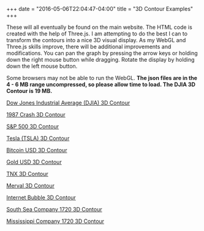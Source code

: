 +++
date = "2016-05-06T22:04:47-04:00"
title = "3D Contour Examples"
+++
<p>These will all eventually be found on the main website. The HTML code is created with the help of Three.js. I am attempting to do the best I can to transform the contours into a nice 3D visual display. As my WebGL and Three.js skills improve, there will be additional improvements and modifications. You can pan the graph by pressing the arrow keys or holding down the right mouse button while dragging. Rotate the display by holding down the left mouse button.</p>

Some browsers may not be able to run the WebGL. <strong>The json files are in the 4 - 6 MB range uncompressed, so please allow time to load. The DJIA 3D Contour is 19 MB.</strong>

<a href="https://bigttrott-thebubbleindex.netdna-ssl.com/WebGL/djia.html">Dow Jones Industrial Average (DJIA) 3D Contour</a>

<a href="https://bigttrott-thebubbleindex.netdna-ssl.com/WebGL/1987.html" target="_blank">1987 Crash 3D Contour</a>

<a href="https://bigttrott-thebubbleindex.netdna-ssl.com/WebGL/sp500.html" target="_blank">S&amp;P 500 3D Contour</a>

<a href="https://bigttrott-thebubbleindex.netdna-ssl.com/WebGL/tsla.html" target="_blank">Tesla (TSLA) 3D Contour</a>

<a href="https://bigttrott-thebubbleindex.netdna-ssl.com/WebGL/bitcoin.html" target="_blank">Bitcoin USD 3D Contour</a>

<a href="https://bigttrott-thebubbleindex.netdna-ssl.com/WebGL/goldUSD.html" target="_blank">Gold USD 3D Contour</a>

<a href="https://bigttrott-thebubbleindex.netdna-ssl.com/WebGL/tnx.html" target="_blank">TNX 3D Contour</a>

<a href="https://bigttrott-thebubbleindex.netdna-ssl.com/WebGL/merval.html" target="_blank">Merval 3D Contour</a>

<a href="https://bigttrott-thebubbleindex.netdna-ssl.com/WebGL/internetBubble.html" target="_blank">Internet Bubble 3D Contour</a>

<a href="https://bigttrott-thebubbleindex.netdna-ssl.com/WebGL/ssco.html" target="_blank">South Sea Company 1720 3D Contour</a>

<a href="https://bigttrott-thebubbleindex.netdna-ssl.com/WebGL/missco.html" target="_blank">Mississippi Company 1720 3D Contour</a>

